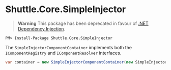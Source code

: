 # Shuttle.Core.SimpleInjector

> **Warning**
> This package has been deprecated in favour of [.NET Dependency Injection](https://docs.microsoft.com/en-us/dotnet/core/extensions/dependency-injection).

```
PM> Install-Package Shuttle.Core.SimpleInjector
```

The `SimpleInjectorComponentContainer` implements both the `IComponentRegistry` and `IComponentResolver` interfaces.  

``` c#
var container = new SimpleInjectorComponentContainer(new SimpleInjector.Container());
```

